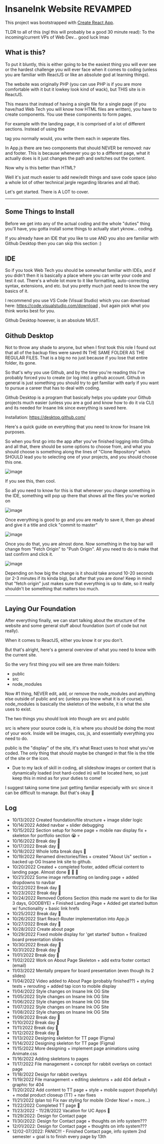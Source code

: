 # InsaneInk Website REVAMPED

This project was bootstrapped with [Create React App](https://github.com/facebook/create-react-app).

TLDR to all of this (ngl this will probably be a good 30 minute read): To the incoming/current VPs of Web Dev... good luck lmao

## What is this?

To put it bluntly, this is either going to be the easiest thing you will ever see or the hardest challenge you will ever face when it comes to coding (unless you are familiar with ReactJS or like an absolute god at learning things).

The website was originally PHP (you can use PHP is if you are more comfortable with it but it lowkey look kind of wack), but THIS site is in ReactJS.

This means that instead of having a single file for a single page (if you have/had Web Tech you will know how HTML files are written), you have to create components.
You use these components to form pages.

For example with the landing page, it is comprised of a lot of different sections. Instead of using the <section> tag you normally would, you write them each in seperate files. 

In App.js there are two components that should NEVER be removed: nav and footer. This is because whenever you go to a different page, what it actually does is it just changes the path and switches out the content. 

Now why is this better than HTML?

Well it's just much easier to add new/edit things and save code space (also a whole lot of other technical jargle regarding libraries and all that).

Let's get started. There is A LOT to cover.

-----------------------------------------------------------------------------------------------------------------------------

## Some Things to Install

Before we get into any of the actual coding and the whole "duties" thing you'll have, you gotta install some things to actually start yknow... coding. 

If you already have an IDE that you like to use AND you also are familiar with Github Desktop then you can skip this section :)

## IDE

So if you took Web Tech you should be somewhat familiar with IDEs, and if you didn't then it is basically a place where you can write your code and test it out. 
There's a whole lot more to it like formatting, auto-correcting syntax, extensions, and etc. but you pretty much just need to know the very basics of it. 

I recommend you use VS Code (Visual Studio) which you can download here: https://code.visualstudio.com/download , but again pick what you think works best for you.

Github Desktop however, is an absolute MUST. 

## Github Desktop

Not to throw any shade to anyone, but when I first took this role I found out that all of the backup files were saved IN THE SAME FOLDER AS THE REGULAR FILES. That is a big no no just because if you lose that entire folder, its gone. 

So that's why you use Github, and by the time you're reading this I've probably forced you to create (or log into) a github account. Github in general is just something you should try to get familiar with early if you want to pursue a career that has to deal with coding. 

Github Desktop is a program that basically helps you update your Github projects much easier (unless you are a god and know how to do it via CLI) and its needed for Insane Ink since everything is saved here.

Installation: https://desktop.github.com/

Here's a quick guide on everything that you need to know for Insane Ink purposes. 

So when you first go into the app after you've finished logging into Github and all that, there should be some options to choose from, and what you should choose is something along the lines of "Clone Repository" which SHOULD lead you to selecting one of your projects, and you should choose this one.

![image](https://user-images.githubusercontent.com/90130887/203904181-f342cf55-3168-44a9-bab0-a119e75bfc40.png)

If you see this, then cool. 

So all you need to know for this is that whenever you change something in the IDE, something will pop up there that shows all the files you've worked on

![image](https://user-images.githubusercontent.com/90130887/203904339-4c9a8332-3d2b-4294-b205-cca01731ca8d.png)

Once everything is good to go and you are ready to save it, then go ahead and give it a title and click "commit to master"  

![image](https://user-images.githubusercontent.com/90130887/203904454-e1630ae5-49b3-4f98-8b91-cfd1a3607185.png)

Once you do that, you are almost done. Now something in the top bar will change from "Fetch Origin" to "Push Origin". All you need to do is make that last confirm and click it. 

![image](https://user-images.githubusercontent.com/90130887/203904594-cd75bbba-98ce-49d4-ada1-b86a4bce2267.png)

Depending on how big the change is it should take around 10-20 seconds (or 2-3 minutes if its kinda big), but after that you are done!
Keep in mind that "fetch origin" just makes sure that everything is up to date, so it really shouldn't be something that matters too much.

-----------------------------------------------------------------------------------------------------------------------------

## Laying Our Foundation
  
After everything finally, we can start talking about the structure of the website and some general stuff about foundation (sort of code but not really).

When it comes to ReactJS, either you know it or you don't.

But that's alright, here's a general overview of what you need to know with the current site.

So the very first thing you will see are three main folders:
- public
- src
- node_modules

Now #1 thing, NEVER edit, add, or remove the node_modules and anything else outside of public and src (unless you know what it is of course).
node_modules is basically the skeleton of the website, it is what the site uses to exist.

The two things you should look into though are src and public

src is where your source code is, it is where you should be doing the most of your work. Inside will be images, css, js, and essentially everything you need to do.

public is the "display" of the site, it's what React uses to host what you've coded. The only thing that should maybe be changed in that file is the title of the site or the icon.
- Due to my lack of skill in coding, all slideshow images or content that is dynamically loaded (not hard-coded in) will be located here, so just keep this in mind as for your duties to come!

I suggest taking some time just getting familiar especially with src since it can be difficult to manage. But that's okay :tada:

## Log
- 10/13/2022 Created foundation/file structure + image slider logic
- 10/14/2022 Added navbar + slider debugging
- 10/15/2022 Section setup for home page + mobile nav display fix + skeleton for portfolio section :sob: :skull:
- 10/16/2022 Break day :bust_in_silhouette:
- 10/17/2022 Break day :bust_in_silhouette:
- 10/18/2022 Whole lotta break days :bust_in_silhouette:
- 10/19/2022 Renamed directories/files + created "About Us" section + backed up OG Insane Ink site to github.
- 10/20/2022 Created + completed footer, added official content to landing page. Almost done :tada: :tada: :tada:
- 10/21/2022 Some image reformatting on landing page + added dropdowns to navbar
- 10/22/2022 Break day :bust_in_silhouette:
- 10/23/2022 Break day :bust_in_silhouette:
- 10/24/2022 Removed Options Section (this made me want to die for like 3 days, GOODBYE) + Finished Landing Page + Added get started button w/ functionality + basic link hrefs
- 10/25/2022 Break day :bust_in_silhouette:
- 10/26/2022 Start React-Router implementation into App.js
- 10/27/2022 Break day :bust_in_silhouette:
- 10/28/2022 Create about page
- 10/29/2022 Fixed mobile display for 'get started' button + finalized board presentation slides
- 10/30/2022 Break day :bust_in_silhouette:
- 10/31/2022 Break day :bust_in_silhouette:
- 11/01/2022 Break day :bust_in_silhouette:
- 11/02/2022 Work on About Page Skeleton + add extra footer contact (email)
- 11/03/2022 Mentally prepare for board presentation (even though its 2 slides)
- 11/04/2022 Video added to About Page (probably finished??) + styling tests + rerouting + added tap icon to mobile display
- 11/04/2022 Style changes on Insane Ink OG Site
- 11/05/2022 Style changes on Insane Ink OG Site
- 11/06/2022 Style changes on Insane Ink OG Site
- 11/07/2022 Style changes on Insane Ink OG Site
- 11/08/2022 Style changes on Insane Ink OG Site
- 11/09/2022 Break day :bust_in_silhouette:
- 11/10/2022 Break day :bust_in_silhouette:
- 11/11/2022 Break day :bust_in_silhouette:
- 11/12/2022 Break day :bust_in_silhouette:
- 11/13/2022 Designing skeleton for TT page (Figma)
- 11/14/2022 Designing skeleton for TT page (Figma)
- 11/15/2022 More designing + implement page animations using Animate.css
- 11/16/2022 Adding skeletons to pages
- 11/17/2022 File management + concept for rabbit overlays on contact page
- 11/18/2022 Design for rabbit overlays
- 11/19/2022 File management + editing skeletons + add 404 default + graphic for 404
- 11/20/2022 Add content to TT page + style + mobile support (hopefully) + modal product closeup (TT) + nav fixes
- 11/21/2022 (plan to) Fix nav styling for mobile (Order Now! + more...)
- 11/22/2022 Completed TT page :tada:
- 11/23/2022 - 11/28/2022 Vacation for UC Apps :tada:
- 11/29/2022: Design for Contact page
- 11/30/2022: Design for Contact page + thoughts on info system???
- 12/01/2022: Design for Contact page + thoughts on info system???
- 12/02-07/2022: PANIC!!! - Finished Contact page, info system 2nd semester + goal is to finish every page by 13th